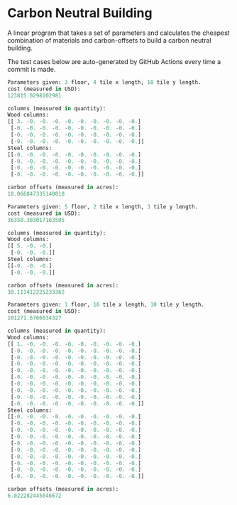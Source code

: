 # Carbon Neutral Building
A linear program that takes a set of parameters and calculates the cheapest combination of materials and carbon-offsets to build a carbon neutral building.

The test cases below are auto-generated by GitHub Actions every time a commit is made.
<!-- TEST CASE 1 -->
```python
Parameters given: 3 floor, 4 tile x length, 10 tile y length.
cost (measured in USD):
123815.0298102981

columns (measured in quantity):
Wood columns:
[[ 3. -0. -0. -0. -0. -0. -0. -0. -0. -0.]
 [-0. -0. -0. -0. -0. -0. -0. -0. -0. -0.]
 [-0. -0. -0. -0. -0. -0. -0. -0. -0. -0.]
 [-0. -0. -0. -0. -0. -0. -0. -0. -0. -0.]]
Steel columns:
[[-0. -0. -0. -0. -0. -0. -0. -0. -0. -0.]
 [-0. -0. -0. -0. -0. -0. -0. -0. -0. -0.]
 [-0. -0. -0. -0. -0. -0. -0. -0. -0. -0.]
 [-0. -0. -0. -0. -0. -0. -0. -0. -0. -0.]]

carbon offsets (measured in acres):
18.066847335140018
```
<!-- END TEST CASE -->

<!-- TEST CASE 2 -->
```python
Parameters given: 5 floor, 2 tile x length, 3 tile y length.
cost (measured in USD):
36358.383017163505

columns (measured in quantity):
Wood columns:
[[ 5. -0. -0.]
 [-0. -0. -0.]]
Steel columns:
[[-0. -0. -0.]
 [-0. -0. -0.]]

carbon offsets (measured in acres):
30.111412225233362
```
<!-- END TEST CASE -->

<!-- TEST CASE 3 -->
```python
Parameters given: 1 floor, 10 tile x length, 10 tile y length.
cost (measured in USD):
101271.6766034327

columns (measured in quantity):
Wood columns:
[[ 1. -0. -0. -0. -0. -0. -0. -0. -0. -0.]
 [-0. -0. -0. -0. -0. -0. -0. -0. -0. -0.]
 [-0. -0. -0. -0. -0. -0. -0. -0. -0. -0.]
 [-0. -0. -0. -0. -0. -0. -0. -0. -0. -0.]
 [-0. -0. -0. -0. -0. -0. -0. -0. -0. -0.]
 [-0. -0. -0. -0. -0. -0. -0. -0. -0. -0.]
 [-0. -0. -0. -0. -0. -0. -0. -0. -0. -0.]
 [-0. -0. -0. -0. -0. -0. -0. -0. -0. -0.]
 [-0. -0. -0. -0. -0. -0. -0. -0. -0. -0.]
 [-0. -0. -0. -0. -0. -0. -0. -0. -0. -0.]]
Steel columns:
[[-0. -0. -0. -0. -0. -0. -0. -0. -0. -0.]
 [-0. -0. -0. -0. -0. -0. -0. -0. -0. -0.]
 [-0. -0. -0. -0. -0. -0. -0. -0. -0. -0.]
 [-0. -0. -0. -0. -0. -0. -0. -0. -0. -0.]
 [-0. -0. -0. -0. -0. -0. -0. -0. -0. -0.]
 [-0. -0. -0. -0. -0. -0. -0. -0. -0. -0.]
 [-0. -0. -0. -0. -0. -0. -0. -0. -0. -0.]
 [-0. -0. -0. -0. -0. -0. -0. -0. -0. -0.]
 [-0. -0. -0. -0. -0. -0. -0. -0. -0. -0.]
 [-0. -0. -0. -0. -0. -0. -0. -0. -0. -0.]]

carbon offsets (measured in acres):
6.022282445046672
```
<!-- END TEST CASE -->